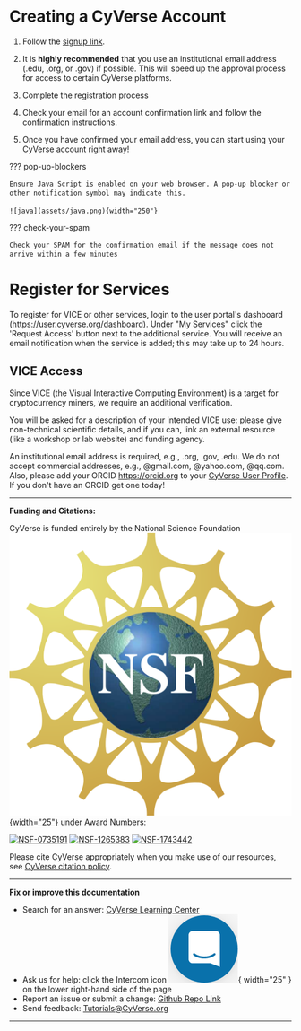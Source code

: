 # Creating a CyVerse Account

1. Follow the [signup link](https://user.cyverse.org/register).

2. It is **highly recommended** that you use an institutional email address (.edu, .org, or .gov) if possible. This will speed up the approval process for access to certain CyVerse platforms.

3.  Complete the registration process

4.  Check your email for an account confirmation link and follow the confirmation instructions.

5. Once you have confirmed your email address, you can start using your CyVerse account right away!

??? pop-up-blockers

	Ensure Java Script is enabled on your web browser. A pop-up blocker or other notification symbol may indicate this.

	![java](assets/java.png){width="250"}


??? check-your-spam

	Check your SPAM for the confirmation email if the message does not arrive within a few minutes


# Register for Services

To register for VICE or other services, login to the user portal's dashboard (<https://user.cyverse.org/dashboard>). Under "My Services" click the 'Request Access' button next to the additional service. You will receive an email notification when the service is added; this may take up to 24 hours.

## VICE Access

Since VICE (the Visual Interactive Computing Environment) is a target for cryptocurrency miners, we require an additional verification. 

You will be asked for a description of your intended VICE use: please give non-technical scientific details, and if you can, link an external resource (like a workshop or lab website) and funding agency. 

An institutional email address is required, e.g., .org, .gov, .edu. We do not accept commercial addresses, e.g., @gmail.com, @yahoo.com, @qq.com. Also, please add your ORCID <https://orcid.org> to your [CyVerse User Profile](https://user.cyverse.org). If you don't have an ORCID get one today!

-----------------------------------------------------------------------

**Funding and Citations:**

CyVerse is funded entirely by the National Science Foundation [![NSF](assets/nsf.png){width="25"}](https://nsf.gov) under Award Numbers:

[![NSF-0735191](https://img.shields.io/badge/NSF-0735191-blue.svg)](https://www.nsf.gov/awardsearch/showAward?AWD_ID=0735191)  [![NSF-1265383](https://img.shields.io/badge/NSF-1265383-blue.svg)](https://www.nsf.gov/awardsearch/showAward?AWD_ID=1265383)  [![NSF-1743442](https://img.shields.io/badge/NSF-1743442-blue.svg)](https://www.nsf.gov/awardsearch/showAward?AWD_ID=1743442)

Please cite CyVerse appropriately when you make use of our resources, see [CyVerse citation policy](https://cyverse.org/policies/cite-cyverse).

-----------------------------------------------------------------------

**Fix or improve this documentation**

  - Search for an answer:
     [CyVerse Learning Center](https://learning.cyverse.org)
  - Ask us for help:
    click the Intercom icon ![Intercom](assets/intercom.png){ width="25" } on the lower right-hand side of the page
  - Report an issue or submit a change:
    [Github Repo Link](https://github.com/cyverse-learning-materials/)
  - Send feedback: <Tutorials@CyVerse.org>
  
------------------------------------------------------------------------
